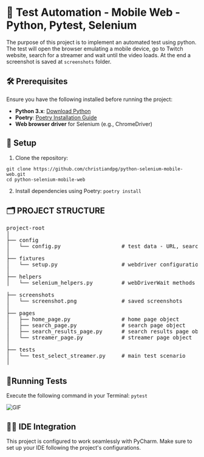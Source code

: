 # 🧪 Test Automation - Mobile Web - Python, Pytest, Selenium
The purpose of this project is to implement an automated test using python. The test will open the browser emulating a 
mobile device, go to Twitch website, search for a streamer and wait until the video loads. 
At the end a screenshot is saved at `screenshots` folder.

## 🛠️ Prerequisites
Ensure you have the following installed before running the project:

- **Python 3.x**: [Download Python](https://www.python.org/downloads/)
- **Poetry**: [Poetry Installation Guide](https://python-poetry.org/docs/#installation)
- **Web browser driver** for Selenium (e.g., ChromeDriver)

## 🚀 Setup
1. Clone the repository:
``````
git clone https://github.com/christiandpg/python-selenium-mobile-web.git
cd python-selenium-mobile-web
``````

2. Install dependencies using Poetry:
```poetry install```


## 🗂️ PROJECT STRUCTURE
<pre>
project-root
│
├── config
│   └── config.py                   # test data - URL, search strings
│
├── fixtures
│   └── setup.py                    # webdriver configuration / teardown 
│
├── helpers
│   └── selenium_helpers.py         # webDriverWait methods

├── screenshots
│   └── screenshot.png              # saved screenshots
│
├── pages
│   ├── home_page.py                # home page object
│   ├── search_page.py              # search page object
│   ├── search_results_page.py      # search results page object
│   └── streamer_page.py            # streamer page object
│
├── tests
│   └── test_select_streamer.py     # main test scenario
│
</pre>

## 🏃Running Tests
 Execute the following command in your Terminal:
```pytest```


![GIF](https://i.giphy.com/media/v1.Y2lkPTc5MGI3NjExNG9paWpxaG04bHhpaG11d3h4Z3MybmIzaHN3dngwN2NqbzU1ZTVsbSZlcD12MV9pbnRlcm5hbF9naWZfYnlfaWQmY3Q9Zw/meYIaKNGVvjnVXJetK/giphy.gif)
## 🧑‍💻 IDE Integration
This project is configured to work seamlessly with PyCharm. Make sure to set up your IDE following the project's configurations.
